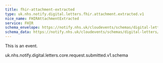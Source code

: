 ```yaml
---
title: fhir-attachment-extracted
type: uk.nhs.notify.digital.letters.fhir.attachment.extracted.v1
nice_name: FHIRAttachmentExtracted
service: FHIR
schema_envelope: https://notify.nhs.uk/cloudevents/schemas/digital-letters/2025-10-draft/events/uk.nhs.notify.digital.letters.fhir.attachment.extracted.v1.schema.json
schema_data: https://notify.nhs.uk/cloudevents/schemas/digital-letters/2025-10-draft/data/digital-letter-base-data.schema.json
---
```


This is an event.


uk.nhs.notify.digital.letters.core.request.submitted.v1.schema

